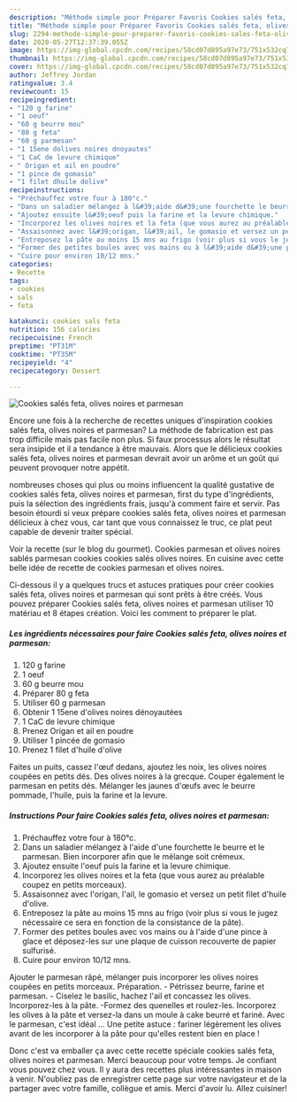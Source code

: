 ```yaml
---
description: "Méthode simple pour Préparer Favoris Cookies salés feta, olives noires et parmesan"
title: "Méthode simple pour Préparer Favoris Cookies salés feta, olives noires et parmesan"
slug: 2294-methode-simple-pour-preparer-favoris-cookies-sales-feta-olives-noires-et-parmesan
date: 2020-05-27T12:37:39.055Z
image: https://img-global.cpcdn.com/recipes/58cd07d895a97e73/751x532cq70/cookies-sales-feta-olives-noires-et-parmesan-photo-principale-de-la-recette.jpg
thumbnail: https://img-global.cpcdn.com/recipes/58cd07d895a97e73/751x532cq70/cookies-sales-feta-olives-noires-et-parmesan-photo-principale-de-la-recette.jpg
cover: https://img-global.cpcdn.com/recipes/58cd07d895a97e73/751x532cq70/cookies-sales-feta-olives-noires-et-parmesan-photo-principale-de-la-recette.jpg
author: Jeffrey Jordan
ratingvalue: 3.4
reviewcount: 15
recipeingredient:
- "120 g farine"
- "1 oeuf"
- "60 g beurre mou"
- "80 g feta"
- "60 g parmesan"
- "1 15ene dolives noires dnoyautes"
- "1 CaC de levure chimique"
- " Origan et ail en poudre"
- "1 pince de gomasio"
- "1 filet dhuile dolive"
recipeinstructions:
- "Préchauffez votre four à 180°c."
- "Dans un saladier mélangez à l&#39;aide d&#39;une fourchette le beurre et le parmesan. Bien incorporer afin que le mélange soit crémeux."
- "Ajoutez ensuite l&#39;oeuf puis la farine et la levure chimique."
- "Incorporez les olives noires et la feta (que vous aurez au préalable coupez en petits morceaux)."
- "Assaisonnez avec l&#39;origan, l&#39;ail, le gomasio et versez un petit filet d&#39;huile d&#39;olive."
- "Entreposez la pâte au moins 15 mns au frigo (voir plus si vous le jugez nécessaire ce sera en fonction de la consistance de la pâte)."
- "Former des petites boules avec vos mains ou à l&#39;aide d&#39;une pince à glace et déposez-les sur une plaque de cuisson recouverte de papier sulfurisé."
- "Cuire pour environ 10/12 mns."
categories:
- Recette
tags:
- cookies
- sals
- feta

katakunci: cookies sals feta 
nutrition: 156 calories
recipecuisine: French
preptime: "PT31M"
cooktime: "PT35M"
recipeyield: "4"
recipecategory: Dessert

---
```



![Cookies salés feta, olives noires et parmesan](https://img-global.cpcdn.com/recipes/58cd07d895a97e73/751x532cq70/cookies-sales-feta-olives-noires-et-parmesan-photo-principale-de-la-recette.jpg)

Encore une fois à la recherche de recettes uniques d'inspiration cookies salés feta, olives noires et parmesan? La méthode de fabrication est pas trop difficile mais pas facile non plus. Si faux processus alors le résultat sera insipide et il a tendance à être mauvais. Alors que le délicieux cookies salés feta, olives noires et parmesan devrait avoir un arôme et un goût qui peuvent provoquer notre appétit.

nombreuses choses qui plus ou moins influencent la qualité gustative de cookies salés feta, olives noires et parmesan, first du type d'ingrédients, puis la sélection des ingrédients frais, jusqu'à comment faire et servir. Pas besoin étourdi si veux prépare cookies salés feta, olives noires et parmesan délicieux à chez vous, car tant que vous connaissez le truc, ce plat peut capable de devenir traiter spécial.

Voir la recette (sur le blog du gourmet). Cookies parmesan et olives noires sablés parmesan cookies cookies salés olives noires. En cuisine avec cette belle idée de recette de cookies parmesan et olives noires.


Ci-dessous il y a quelques trucs et astuces pratiques pour créer cookies salés feta, olives noires et parmesan qui sont prêts à être créés. Vous pouvez préparer Cookies salés feta, olives noires et parmesan utiliser 10 matériau et 8 étapes création. Voici les comment to préparer le plat.

<!--inarticleads1-->

##### Les ingrédients nécessaires pour faire Cookies salés feta, olives noires et parmesan:

1.  120 g farine
1.  1 oeuf
1.  60 g beurre mou
1. Préparer 80 g feta
1. Utiliser 60 g parmesan
1. Obtenir 1 15ene d&#39;olives noires dénoyautées
1.  1 CaC de levure chimique
1. Prenez  Origan et ail en poudre
1. Utiliser 1 pincée de gomasio
1. Prenez 1 filet d&#39;huile d&#39;olive


Faites un puits, cassez l&#39;œuf dedans, ajoutez les noix, les olives noires coupées en petits dés. Des olives noires à la grecque. Couper également le parmesan en petits dés. Mélanger les jaunes d&#39;œufs avec le beurre pommade, l&#39;huile, puis la farine et la levure. 

<!--inarticleads2-->

##### Instructions Pour faire Cookies salés feta, olives noires et parmesan:

1. Préchauffez votre four à 180°c.
1. Dans un saladier mélangez à l&#39;aide d&#39;une fourchette le beurre et le parmesan. Bien incorporer afin que le mélange soit crémeux.
1. Ajoutez ensuite l&#39;oeuf puis la farine et la levure chimique.
1. Incorporez les olives noires et la feta (que vous aurez au préalable coupez en petits morceaux).
1. Assaisonnez avec l&#39;origan, l&#39;ail, le gomasio et versez un petit filet d&#39;huile d&#39;olive.
1. Entreposez la pâte au moins 15 mns au frigo (voir plus si vous le jugez nécessaire ce sera en fonction de la consistance de la pâte).
1. Former des petites boules avec vos mains ou à l&#39;aide d&#39;une pince à glace et déposez-les sur une plaque de cuisson recouverte de papier sulfurisé.
1. Cuire pour environ 10/12 mns.


Ajouter le parmesan râpé, mélanger puis incorporer les olives noires coupées en petits morceaux. Préparation. - Pétrissez beurre, farine et parmesan. - Ciselez le basilic, hachez l&#39;ail et concassez les olives. Incorporez-les à la pâte. -Formez des quenelles et roulez-les. Incorporez les olives à la pâte et versez-la dans un moule à cake beurré et fariné. Avec le parmesan, c&#39;est idéal … Une petite astuce : fariner légèrement les olives avant de les incorporer à la pâte pour qu&#39;elles restent bien en place ! 


Donc c'est va emballer ça avec cette recette spéciale cookies salés feta, olives noires et parmesan. Merci beaucoup pour votre temps. Je confiant vous pouvez chez vous. Il y aura des recettes plus  intéressantes in maison à venir. N'oubliez pas de enregistrer cette page sur votre navigateur et de la partager avec votre famille, collègue et amis. Merci d'avoir lu. Allez cuisiner!
